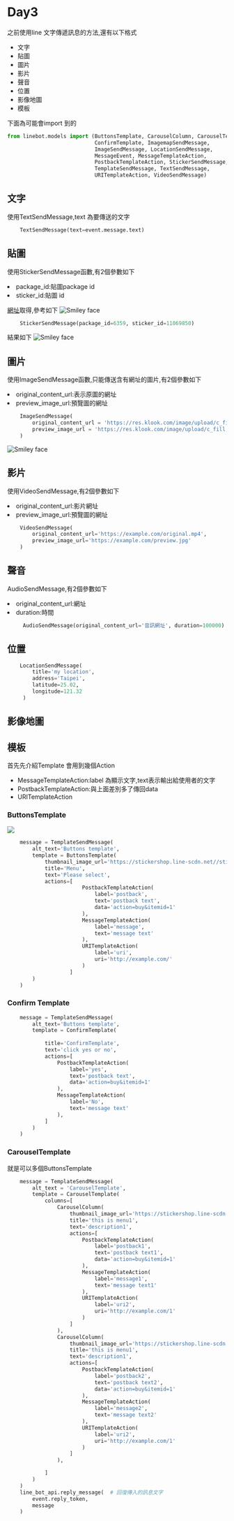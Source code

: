 # Day3

之前使用line 文字傳遞訊息的方法,還有以下格式
<ul>
    <li>文字</li>
    <li>貼圖</li>
    <li>圖片</li>
    <li>影片</li>
    <li>聲音</li>
    <li>位置</li>
    <li>影像地圖</li>
    <li>模板</li>
</ul>

下面為可能會import 到的
```python
from linebot.models import (ButtonsTemplate, CarouselColumn, CarouselTemplate,
                            ConfirmTemplate, ImagemapSendMessage,
                            ImageSendMessage, LocationSendMessage,
                            MessageEvent, MessageTemplateAction,
                            PostbackTemplateAction, StickerSendMessage,
                            TemplateSendMessage, TextSendMessage,
                            URITemplateAction, VideoSendMessage)
```

## 文字
使用TextSendMessage,text 為要傳送的文字

```python                    
    TextSendMessage(text=event.message.text) 
```

## 貼圖

使用StickerSendMessage函數,有2個參數如下

<li>package_id:貼圖package id</li>
<li>sticker_id:貼圖 id</li>

<a href = "https://developers.line.biz/en/docs/messaging-api/sticker-list/#sticker-definitions">網址</a>取得,參考如下
<img src="1.PNG" alt="Smiley face">

```python
    StickerSendMessage(package_id=6359, sticker_id=11069850)
```

結果如下
<img src="2.PNG" alt="Smiley face">

## 圖片
使用ImageSendMessage函數,只能傳送含有網址的圖片,有2個參數如下

<li>original_content_url:表示原圖的網址</li>
<li>preview_image_url:預覽圖的網址</li>


```python
    ImageSendMessage(
        original_content_url = 'https://res.klook.com/image/upload/c_fill,w_960,h_460,f_auto/w_80,x_15,y_15,g_south_west,l_klook_water/activities/cmyvmrvbcil7awimgwt0.webp',
        preview_image_url = 'https://res.klook.com/image/upload/c_fill,w_960,h_460,f_auto/w_80,x_15,y_15,g_south_west,l_klook_water/activities/cmyvmrvbcil7awimgwt0.webp'
    )
```
<img src="3.PNG" alt="Smiley face">

## 影片

使用VideoSendMessage,有2個參數如下

<li>original_content_url:影片網址</li>
<li>preview_image_url:預覽圖的網址</li>


```python
    VideoSendMessage(
        original_content_url='https://example.com/original.mp4',
        preview_image_url='https://example.com/preview.jpg'
    )
```

## 聲音

AudioSendMessage,有2個參數如下

<li>original_content_url:網址</li>
<li>duration:時間</li>


```python
     AudioSendMessage(original_content_url='音訊網址', duration=100000)
```

## 位置
```python
    LocationSendMessage(
        title='my location', 
        address='Taipei', 
        latitude=25.02, 
        longitude=121.32
     )
```

## 影像地圖


## 模板


首先先介紹Template 會用到幾個Action
<ul>
    <li>MessageTemplateAction:label 為顯示文字,text表示輸出給使用者的文字</li>
    <li>PostbackTemplateAction:與上面差別多了傳回data</li>
    <li>URITemplateAction</li>
</ul>



### ButtonsTemplate

<img src="4.PNG">

```python
    message = TemplateSendMessage(
        alt_text='Buttons template',
        template = ButtonsTemplate(
            thumbnail_image_url='https://stickershop.line-scdn.net//stickershop//v1//sticker//207700639//android//sticker.png',
            title='Menu',
            text='Please select',
            actions=[
                        PostbackTemplateAction(
                            label='postback',
                            text='postback text',
                            data='action=buy&itemid=1'
                        ),
                        MessageTemplateAction(
                            label='message',
                            text='message text'
                        ),
                        URITemplateAction(
                            label='uri',
                            uri='http://example.com/'
                        )
                    ]
        )
    )
```



### Confirm Template
```python
    message = TemplateSendMessage(
        alt_text='Buttons template',
        template = ConfirmTemplate(
            
            title='ConfirmTemplate',
            text='click yes or no',
            actions=[
                PostbackTemplateAction(
                    label='yes',
                    text='postback text',
                    data='action=buy&itemid=1'
                ),
                MessageTemplateAction(
                    label='No',
                    text='message text'
                ),
            ]
        )
    )
```

### CarouselTemplate
就是可以多個ButtonsTemplate

```python
    message = TemplateSendMessage(
        alt_text = 'CarouselTemplate',
        template = CarouselTemplate(
            columns=[
                CarouselColumn(
                    thumbnail_image_url='https://stickershop.line-scdn.net//stickershop//v1//sticker//207700639//android//sticker.png',
                    title='this is menu1',
                    text='description1',
                    actions=[
                        PostbackTemplateAction(
                            label='postback1',
                            text='postback text1',
                            data='action=buy&itemid=1'
                        ),
                        MessageTemplateAction(
                            label='message1',
                            text='message text1'
                        ),
                        URITemplateAction(
                            label='uri2',
                            uri='http://example.com/1'
                        )
                    ]
                ),   
                CarouselColumn(
                    thumbnail_image_url='https://stickershop.line-scdn.net//stickershop//v1//sticker//207700649//android//sticker.png',
                    title='this is menu1',
                    text='description1',
                    actions=[
                        PostbackTemplateAction(
                            label='postback2',
                            text='postback text2',
                            data='action=buy&itemid=1'
                        ),
                        MessageTemplateAction(
                            label='message2',
                            text='message text2'
                        ),
                        URITemplateAction(
                            label='uri2',
                            uri='http://example.com/1'
                        )
                    ]
                ),                        

            ]
        )
    )
    line_bot_api.reply_message(  # 回復傳入的訊息文字
        event.reply_token,                       
        message                        
    )  
```

